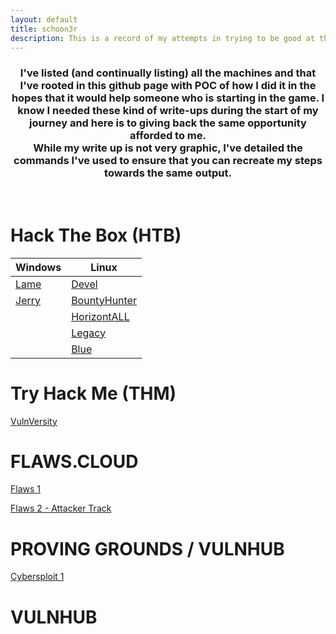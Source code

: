 ```yaml
---
layout: default
title: schoon3r
description: This is a record of my attempts in trying to be good at the game
---
```


<h3 align="center">
  I've listed (and continually listing) all the machines and that I've rooted in this github page with POC of how I did it in the hopes that it would help someone who is starting in the game. I know I needed these kind of write-ups during the start of my journey and here is to giving back the same opportunity afforded to me. <br> While my write up is not very graphic, I've detailed the commands I've used to ensure that you can recreate my steps towards the same output.
</h3>

<br />

# Hack The Box (HTB)

| Windows                                            | Linux                                                            |
| -------------------------------------------------- | ---------------------------------------------------------------- |
| [Lame](https://schoon3r.github.io/lame_htb.html)   | [Devel](https://schoon3r.github.io/Devel.html)                   |
| [Jerry](https://schoon3r.github.io/jerry_htb.html) | [BountyHunter](https://schoon3r.github.io/bountyhunter_htb.html) |
|                                                    | [HorizontALL](https://schoon3r.github.io/horizantall_htb.html)   |
|                                                    | [Legacy](https://schoon3r.github.io/legacy_htb.html)             |
|                                                    | [Blue](https://schoon3r.github.io/blue_htb.html)                 |

# Try Hack Me (THM)

[VulnVersity](https://schoon3r.github.io/vulnversity_thm.html)

# FLAWS.CLOUD

[Flaws 1](https://schoon3r.github.io/flaws_cloud.html)

[Flaws 2 - Attacker Track](https://schoon3r.github.io/flaws2_attacker.html)

# PROVING GROUNDS / VULNHUB

[Cybersploit 1](https://schoon3r.github.io/cybersploit1.html)

# VULNHUB
